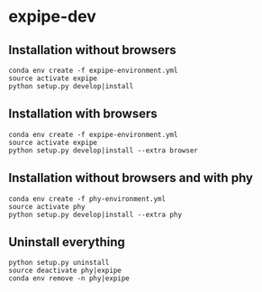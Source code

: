 # expipe-dev

## Installation without browsers
```
conda env create -f expipe-environment.yml
source activate expipe
python setup.py develop|install
```
## Installation with browsers
```
conda env create -f expipe-environment.yml
source activate expipe
python setup.py develop|install --extra browser
```
## Installation without browsers and with phy
```
conda env create -f phy-environment.yml
source activate phy
python setup.py develop|install --extra phy
```
## Uninstall everything
```
python setup.py uninstall
source deactivate phy|expipe
conda env remove -n phy|expipe
```
